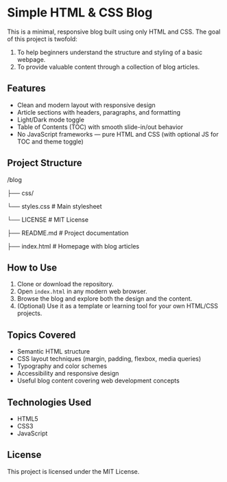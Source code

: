# Simple HTML & CSS Blog

This is a minimal, responsive blog built using only HTML and CSS. The goal of this project is twofold:

1. To help beginners understand the structure and styling of a basic webpage.
2. To provide valuable content through a collection of blog articles.

## Features

- Clean and modern layout with responsive design
- Article sections with headers, paragraphs, and formatting
- Light/Dark mode toggle
- Table of Contents (TOC) with smooth slide-in/out behavior
- No JavaScript frameworks — pure HTML and CSS (with optional JS for TOC and theme toggle)

## Project Structure

/blog

├── css/

   └── styles.css      # Main stylesheet

└── LICENSE             # MIT License

├── README.md           # Project documentation

├── index.html          # Homepage with blog articles

## How to Use

1. Clone or download the repository.
2. Open `index.html` in any modern web browser.
3. Browse the blog and explore both the design and the content.
4. (Optional) Use it as a template or learning tool for your own HTML/CSS projects.

## Topics Covered

- Semantic HTML structure
- CSS layout techniques (margin, padding, flexbox, media queries)
- Typography and color schemes
- Accessibility and responsive design
- Useful blog content covering web development concepts

## Technologies Used

- HTML5
- CSS3
- JavaScript

## License

This project is licensed under the MIT License.
